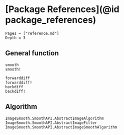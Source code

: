 # [Package References](@id package_references)

```@contents
Pages = ["reference.md"]
Depth = 3
```

## General function

```@docs
smooth
smooth!
```

```@docs
forwarddiff
forwarddiff!
backdiff
backdiff!
```

## Algorithm

```@docs
ImageSmooth.SmoothAPI.AbstractImageAlgorithm
ImageSmooth.SmoothAPI.AbstractImageFilter
ImageSmooth.SmoothAPI.AbstractImageSmoothAlgorithm
```
